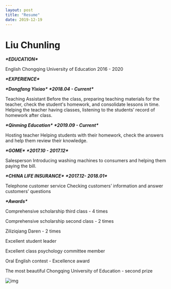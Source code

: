 ```yaml
---
layout: post
title: "Resume"
date: 2019-12-19
---
```

# **Liu Chunling**

***\*EDUCATION\****

English  Chongqing University of Education     2016 - 2020

***\*EXPERIENCE\****

***\*Dongfang Yixiao\****               ***\*2018.04 - Current\****

Teaching Assistant Before the class, preparing teaching materials for the teacher, check the student's homework, and consolidate lessons in time. Helping the teacher having classes, listening to the students’ record of homework after class.

***\*Qinming Education\****              ***\*2019.09 - Current\****

Hosting teacher Helping students with their homework, check the answers and help them review their knowledge.

***\*GOME\****                    ***\*2017.10 - 2017.12\****

Salesperson Introducing washing machines to consumers and helping them paying the bill.

***\*CHINA LIFE INSURANCE\****           ***\*2017.12- 2018.01\****

Telephone customer service Checking customers’ information and answer customers’ questions

 

***\*Awards\****

Comprehensive scholarship third class - 4 times

Comprehensive scholarship second class - 2 times

Ziliziqiang Daren - 2 times

Excellent student leader 

Excellent class psychology committee member 

Oral English contest - Excellence award

The most beautiful Chongqing University of Education - second prize

 

![img](file:///C:\Users\ADMINI~1\AppData\Local\Temp\ksohtml6840\wps1.png)            